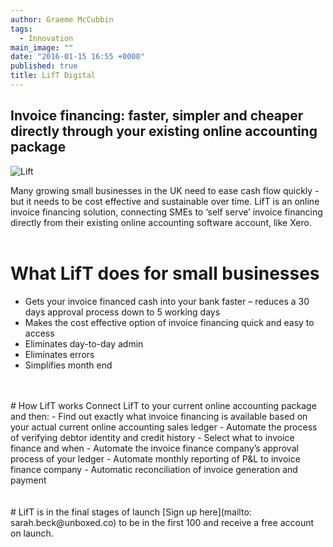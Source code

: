 ```yaml
---
author: Graeme McCubbin
tags: 
  - Innovation
main_image: ""
date: "2016-01-15 16:55 +0000"
published: true
title: LifT Digital
---
```


## Invoice financing: faster, simpler and cheaper directly through your existing online accounting package

![Lift](http://i1291.photobucket.com/albums/b548/grammccram/Screen%20Shot%202016-01-15%20at%2015.59.05_zpsp7tqcuq2.png)

Many growing small businesses in the UK need to ease cash flow quickly - but it needs to be cost effective and sustainable over time. LifT is an online invoice financing solution, connecting SMEs to ‘self serve’ invoice financing directly from their existing online accounting software account, like Xero.<br/>
<br/>
 
# What LifT does for small businesses
- Gets your invoice financed cash into your bank faster – reduces a 30 days approval process down to 5 working days
- Makes the cost effective option of invoice financing quick and easy to access
- Eliminates day-to-day admin
- Eliminates errors
- Simplifies month end<br/>
<br/>

<br/>
# How LifT works
Connect LifT to your current online accounting package and then:
- Find out exactly what invoice financing is available based on your actual current online accounting sales ledger
- Automate the process of verifying debtor identity and credit history
- Select what to invoice finance and when
- Automate the invoice finance company’s approval process of your ledger
- Automate monthly reporting of P&L to invoice finance company
- Automatic reconciliation of invoice generation and payment<br/>
<br/>

<br/>
# LifT is in the final stages of launch
[Sign up here](mailto: sarah.beck@unboxed.co) to be in the first 100 and receive a free account on launch.

